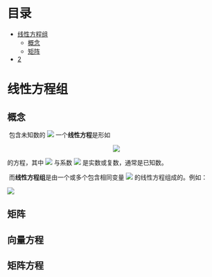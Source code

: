 # 目录

<!-- TOC -->

- [线性方程组](#线性方程组)
  - [概念](#概念)
  - [矩阵](矩阵)
- [2](#生成模型与判别模型)

<!-- /TOC -->

# 线性方程组

## 概念

​      包含未知数的 <img src="http://latex.codecogs.com/gif.latex?{x_{1},x_{2},...,x_{n}}" /> 一个**线性方程**是形如

<div align="center"><img src="http://latex.codecogs.com/gif.latex?{a_{1}x_{1}+a_{2}x_{2}+...+a_{n}x_{n}=b}" /></div>

的方程，其中 <img src="http://latex.codecogs.com/gif.latex?{b}" /> 与系数 <img src="http://latex.codecogs.com/gif.latex?{a_{1},a_{2},...,a_{n}}" /> 是实数或复数，通常是已知数。

​      而**线性方程组**是由一个或多个包含相同变量 <img src="http://latex.codecogs.com/gif.latex?{x_{1},x_{2},...,x_{n}}" /> 的线性方程组成的。例如：

<img src="http://latex.codecogs.com/gif.latex?{x_{1},x_{2},...,x_{n}}" />





## 矩阵



## 向量方程



## 矩阵方程

